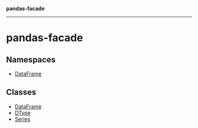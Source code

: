 **pandas-facade**

***

# pandas-facade

## Namespaces

- [DataFrame](pandas-facade/namespaces/DataFrame/README.md)

## Classes

- [DataFrame](classes/DataFrame.md)
- [DType](classes/DType.md)
- [Series](classes/Series.md)

